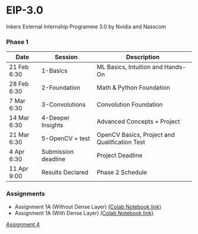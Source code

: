 # EIP-3.0
Inkers External Internship Programme 3.0 by Nvidia and Nasscom
  
### Phase 1
| Date | Session | Description |
|---|---|---|
|21 Feb 6:30| 1-Basics | ML Basics, Intuition and Hands-On |
|28 Feb 6:30| 2-Foundation | Math & Python Foundation |
|7 Mar 6:30| 3-Convolutions | Convolution Foundation |
|14 Mar 6:30| 4-Deeper Insights | Advanced Concepts + Project |
|21 Mar 6:30| 5-OpenCV + test | OpenCV Basics, Project and Qualification Test |
|4 Apr 6:30| Submission deadline | Project Deadline |
|11 Apr 9:00|Results Declared|Phase 2 Schedule|
  
### Assignments
- Assignment 1A (Without Dense Layer)  [(Colab Notebook link)](https://colab.research.google.com/drive/1fx1e95ifm7n6IXnhDsiIcRqA_zKcLzZY)
- Assignment 1A (With Dense Layer) [(Colab Notebook link)](https://colab.research.google.com/drive/1rZXZcClizIXXzNMPaXpqM5Z27CyWqoeL)

[Assignment 4](https://colab.research.google.com/drive/1k6Azry5WeA6dAreNF8ES4E59VwsxoX3O)
